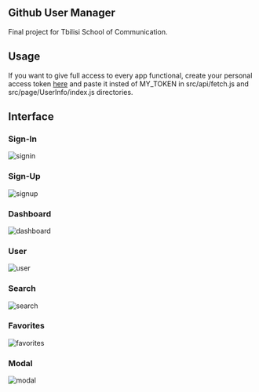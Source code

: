 
## Github User Manager
Final project for Tbilisi School of Communication.

## Usage
If you want to give full access to every app functional, create your personal access token [here](https://docs.github.com/en/rest/guides/getting-started-with-the-rest-api#authentication) and paste it insted of MY_TOKEN in src/api/fetch.js and src/page/UserInfo/index.js directories.

## Interface

### Sign-In
![signin](https://user-images.githubusercontent.com/64141913/124827221-d52c6400-df86-11eb-8224-22e0820a513f.png)

### Sign-Up
![signup](https://user-images.githubusercontent.com/64141913/124827265-e4131680-df86-11eb-8843-90aac5f9458e.png)

### Dashboard
![dashboard](https://user-images.githubusercontent.com/64141913/124827281-eaa18e00-df86-11eb-90d8-916b5edf0524.png)

### User
![user](https://user-images.githubusercontent.com/64141913/124827353-0016b800-df87-11eb-9645-cafa3926b480.png)

### Search
![search](https://user-images.githubusercontent.com/64141913/124827451-1a509600-df87-11eb-97e2-bf259afc97b9.png)

### Favorites
![favorites](https://user-images.githubusercontent.com/64141913/124827478-22a8d100-df87-11eb-9ac0-393cbf2753b7.png)

### Modal
![modal](https://user-images.githubusercontent.com/64141913/124827523-2dfbfc80-df87-11eb-9641-bc3b4c7fd61f.png)
